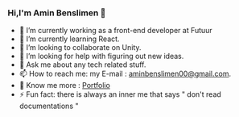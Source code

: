 ### Hi,I'm Amin Benslimen 👋

- 🔭 I’m currently working as a front-end developer at Futuur
- 🌱 I’m currently learning React.
- 👯 I’m looking to collaborate on Unity.
- 🤔 I’m looking for help with figuring out new ideas.
- 💬 Ask me about any tech related stuff.
- 📫 How to reach me: my E-mail : aminbenslimen00@gmail.com.
- 👀 Know me more : [Portfolio](https://aminbenslimen.com)
- ⚡ Fun fact: there is always an inner me that says " don't read documentations "
